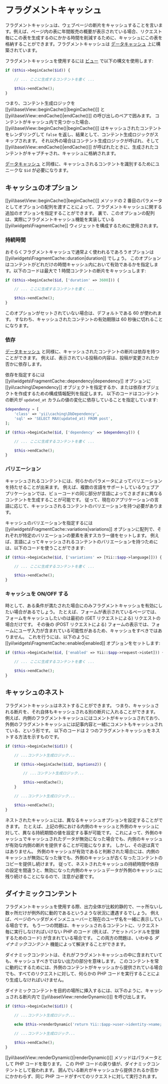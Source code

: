 フラグメントキャッシュ
================

フラグメントキャッシュは、ウェブページの断片をキャッシュすることを言います。例えば、ページ内の表に年間販売の概要が表示されている場合、リクエスト毎にこの表を生成するのにかかる時間を削減するために、キャッシュにこの表を格納することができます。フラグメントキャッシュは [データキャッシュ](caching-data.md) 上に構築されています。

フラグメントキャッシュを使用するには [ビュー](structure-views.md) で以下の構文を使用します:

```php
if ($this->beginCache($id)) {

    // ... ここに生成するコンテントを書く ...

    $this->endCache();
}
```

つまり、コンテント生成ロジックを [[yii\base\View::beginCache()|beginCache()]] と [[yii\base\View::endCache()|endCache()]] の呼び出しのペアで囲みます。
コンテントがキャッシュ内で見つかった場合、[[yii\base\View::beginCache()|beginCache()]] はキャッシュされたコンテントをレンダリングして `false` を返し、結果として、コンテント生成ロジックがスキップされます。
それ以外の場合はコンテント生成ロジックが呼ばれ、そして [[yii\base\View::endCache()|endCache()]] が呼ばれたときに、生成されたコンテントがキャプチャされ、キャッシュに格納されます。

[データキャッシュ](caching-data.md) と同様に、キャッシュされるコンテントを識別するためにユニークな `$id` が必要になります。


## キャッシュのオプション <span id="caching-options"></span>

[[yii\base\View::beginCache()|beginCache()]] メソッドの 2 番目のパラメータとしてオプションの配列を渡すことによって、フラグメントキャッシュに関する追加のオプションを指定することができます。
裏で、このオプションの配列は、実際にフラグメントキャッシュ機能を実装している [[yii\widgets\FragmentCache]] ウィジェットを構成するために使用されます。

### 持続時間 <span id="duration"></span>

おそらくフラグメントキャッシュで通常よく使われるであろうオプションは [[yii\widgets\FragmentCache::duration|duration]] でしょう。
このオプションはコンテントがどれだけの時間キャッシュ内において有効であるかを指定します。以下のコードは最大で 1 時間コンテントの断片をキャッシュします:

```php
if ($this->beginCache($id, ['duration' => 3600])) {

    // ... ここに生成するコンテントを書く ...

    $this->endCache();
}
```

このオプションがセットされていない場合は、デフォルトである 60 が使われます。
すなわち、キャッシュされたコンテントの有効期限は 60 秒後に切れることになります。

### 依存 <span id="dependencies"></span>

[データキャッシュ](caching-data.md#cache-dependencies) と同様に、キャッシュされたコンテントの断片は依存を持つことができます。
例えば、表示されている投稿の内容は、投稿が変更されたか否かに依存します。

依存を指定するには [[yii\widgets\FragmentCache::dependency|dependency]] オプションに [[yii\caching\Dependency]] オブジェクトを指定するか、または依存オブジェクトを作成するための構成情報配列を指定します。
以下のコードはコンテントの断片が `updated_at` カラムの値の変化に依存していることを指定しています:

```php
$dependency = [
    'class' => 'yii\caching\DbDependency',
    'sql' => 'SELECT MAX(updated_at) FROM post',
];

if ($this->beginCache($id, ['dependency' => $dependency])) {

    // ... ここに生成するコンテントを書く ...

    $this->endCache();
}
```


### バリエーション <span id="variations"></span>

キャッシュされるコンテントには、何らかのパラメータによってバリエーションを持たせることが出来ます。
例えば、複数の言語をサポートしているウェブアプリケーションでは、ビューコードの同じ部分が言語によってさまざまに異なるコンテントを生成することが可能です。
従って、現在のアプリケーションの言語に応じて、キャッシュされるコンテントのバリエーションを持つ必要があります。

キャッシュのバリエーションを指定するには [[yii\widgets\FragmentCache::variations|variations]] オプションに配列で、それぞれが特定のバリエーションの要素を表すスカラー値をセットします。
例えば、言語によってキャッシュされるコンテントのバリエーションを持つためには、以下のコードを使うことができます:

```php
if ($this->beginCache($id, ['variations' => [Yii::$app->language]])) {

    // ... ここに生成するコンテントを書く ...

    $this->endCache();
}
```


### キャッシュを ON/OFF する <span id="toggling-caching"></span>

時として、ある条件が満たされた場合にのみフラグメントキャッシュを有効にしたい場合があるでしょう。
たとえば、フォームが表示されているページでは、フォームをキャッシュしたいのは最初の (GET リクエストによる) リクエストの場合だけです。
その後の (POST リクエストによる) フォームの表示では、フォームにユーザ入力が含まれている可能性があるため、キャッシュをすべきではありません。
これを行うには、以下のように [[yii\widgets\FragmentCache::enabled|enabled]] オプションをセットします:

```php
if ($this->beginCache($id, ['enabled' => Yii::$app->request->isGet])) {

    // ... ここに生成するコンテントを書く ...

    $this->endCache();
}
```


## キャッシュのネスト <span id="nested-caching"></span>

フラグメントキャッシュはネストすることができます。
つまり、キャッシュされる断片を、それ自体もキャッシュされる別の断片に入れることができます。
例えば、内側のフラグメントキャッシュにはコメントがキャッシュされており、外側のフラグメントキャッシュには記事内容と一緒にコメントもキャッシュされている、という形です。
以下のコードは 2 つのフラグメントキャッシュをネストする方法を示すものです。

```php
if ($this->beginCache($id1)) {

    // ...コンテント生成ロジック...

    if ($this->beginCache($id2, $options2)) {

        // ...コンテント生成ロジック...

        $this->endCache();
    }

    // ...コンテント生成ロジック...

    $this->endCache();
}
```

ネストされたキャッシュには、異なるキャッシュオプションを設定することができます。
たとえば、上記の例における内側のキャッシュと外側のキャッシュに対して、異なる持続期間の値を設定する事が可能です。
これによって、外側のキャッシュでキャッシュされたデータが無効になった場合でも、内側のキャッシュが有効な内側の断片を提供することが可能になります。
しかし、その逆は真ではありません。
外側のキャッシュが有効であると判断された場合には、内側のキャッシュが無効になった後でも、外側のキャッシュが古くなったコンテントのコピーを提供し続けます。
従って、ネストされたキャッシュの持続時間や依存の設定を間違うと、無効になった内側のキャッシュデータが外側のキャッシュに残り続けることになるので、注意が必要です。


## ダイナミックコンテント <span id="dynamic-content"></span>

フラグメントキャッシュを使用する際、出力全体が比較的静的で、一ヶ所ないし数ヶ所だけが例外的に動的であるというような状況に遭遇するでしょう。
例えば、ページのヘッダがメインメニューバーと現在のユーザ名を一緒に表示している場合です。
もう一つの問題は、キャッシュされるコンテントに、リクエスト毎に実行しなければいけない PHP のコード (例えば、アセットバンドルを登録するためのコード) が含まれている場合です。
この両方の問題は、いわゆる *ダイナミックコンテント* 機能によって解決することができます。

ダイナミックコンテントは、それがフラグメントキャッシュの中に含まれていても、キャッシュすべきではない出力の部分を意味します。
このコンテントを常に動的にするためには、外側のコンテントがキャッシュから提供されている場合でも、すべてのリクエストに対して、何らかの PHP コードを実行することにより生成しなければいけません。

ダイナミックコンテントを目的の場所に挿入するには、以下のように、キャッシュされる断片内で [[yii\base\View::renderDynamic()]] を呼び出します。

```php
if ($this->beginCache($id1)) {

    // ...コンテント生成ロジック...

    echo $this->renderDynamic('return Yii::$app->user->identity->name;');

    // ...コンテント生成ロジック...

    $this->endCache();
}
```

[[yii\base\View::renderDynamic()|renderDynamic()]] メソッドはパラメータとして PHP コードを取ります。
この PHP コードの戻り値が、ダイナミックコンテントとして扱われます。
囲んでいる断片がキャッシュから提供されるか否かにかかわらず、同じ PHP コードがすべてのリクエストに対して実行されます。

